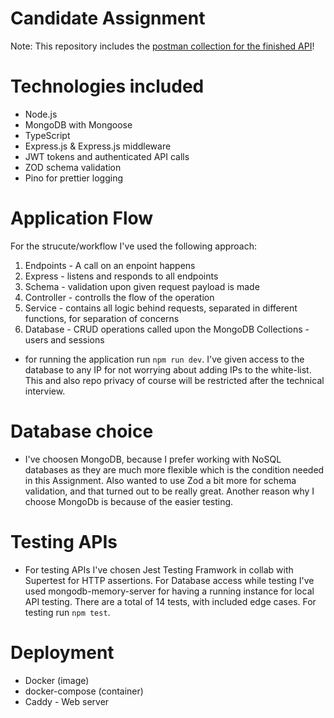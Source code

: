 # Candidate Assignment

Note: This repository includes the [postman collection for the finished API](postman_collection.json)!

# Technologies included
* Node.js
* MongoDB with Mongoose
* TypeScript
* Express.js & Express.js middleware
* JWT tokens and authenticated API calls
* ZOD schema validation
* Pino for prettier logging

# Application Flow
For the strucute/workflow I've used the following approach:
1. Endpoints - A call on an enpoint happens
2. Express - listens and responds to all endpoints
3. Schema - validation upon given request payload is made
4. Controller - controlls the flow of the operation
5. Service - contains all logic behind requests, separated in different functions, for separation of concerns
6. Database - CRUD operations called upon the MongoDB Collections - users and sessions

* for running the application run `npm run dev`. I've given access to the database to any IP for not worrying about adding IPs to the white-list. This and also repo privacy of course will be restricted after the technical interview.

# Database choice
* I've choosen MongoDB, because I prefer working with NoSQL databases as they are much more flexible which is the condition needed in this Assignment. Also wanted to use Zod a bit more for schema validation, and that turned out to be really great. Another reason why I choose MongoDb is because of the easier testing.

# Testing APIs
* For testing APIs I've chosen Jest Testing Framwork in collab with Supertest for HTTP assertions. For Database access while testing I've used mongodb-memory-server for having a running instance for local API testing. There are a total of 14 tests, with included edge cases. For testing run `npm test`.

# Deployment
* Docker (image)
* docker-compose (container)
* Caddy - Web server

